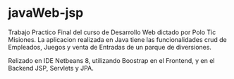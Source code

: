 # javaWeb-jsp

Trabajo Practico Final del curso de Desarrollo Web dictado por Polo Tic Misiones.
La aplicacion realizada en Java tiene las funcionalidades crud de Empleados, Juegos y 
venta de Entradas de un parque de diversiones.

Relizado en IDE Netbeans 8, utilizando Boostrap en el Frontend, y en el Backend
JSP, Servlets y JPA.
